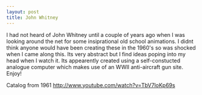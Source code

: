 ```yaml
---
layout: post
title: John Whitney
---
```


I had not heard of John Whitney until a couple of years ago when I was looking around the net for some insiprational old school animations. I didnt think anyone would have been creating these in the 1960's so was shocked when I came along this. Its very abstract but I find ideas poping into my head when I watch it. Its appearently created using a self-constucted analogue computer which makes use of an WWII anti-aircraft gun site. Enjoy!

Catalog from 1961 http://www.youtube.com/watch?v=TbV7loKp69s